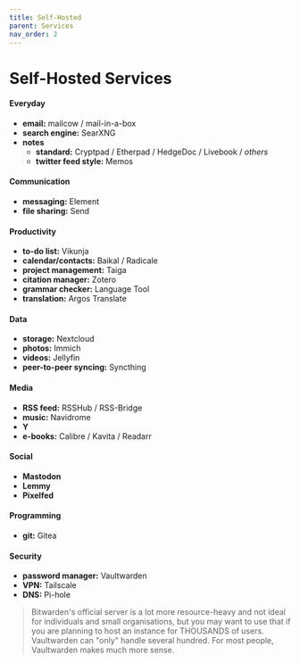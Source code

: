 ```yaml
---
title: Self-Hosted
parent: Services
nav_order: 2
---
```

# Self-Hosted Services

#### Everyday

- **email:** mailcow / mail-in-a-box
- **search engine:** SearXNG
- **notes** 
	- **standard:** Cryptpad / Etherpad / HedgeDoc / Livebook / *others*
	- **twitter feed style:** Memos

#### Communication

- **messaging:** Element
- **file sharing:** Send

#### Productivity

- **to-do list:** Vikunja
- **calendar/contacts:** Baikal / Radicale
- **project management:** Taiga
- **citation manager:** Zotero
- **grammar checker:** Language Tool
- **translation:** Argos Translate

#### Data

- **storage:** Nextcloud
- **photos:** Immich
- **videos:** Jellyfin
- **peer-to-peer syncing:** Syncthing

#### Media

- **RSS feed:** RSSHub / RSS-Bridge
- **music:** Navidrome
- **Y**
- **e-books:** Calibre / Kavita / Readarr

#### Social

- **Mastodon**
- **Lemmy**
- **Pixelfed**

#### Programming

- **git:** Gitea

#### Security

- **password manager:** Vaultwarden
- **VPN:** Tailscale
- **DNS:** Pi-hole

> Bitwarden's official server is a lot more resource-heavy and not ideal for individuals and small organisations, but you may want to use that if you are planning to host an instance for THOUSANDS of users. Vaultwarden can "only" handle several hundred. For most people, Vaultwarden makes much more sense.
